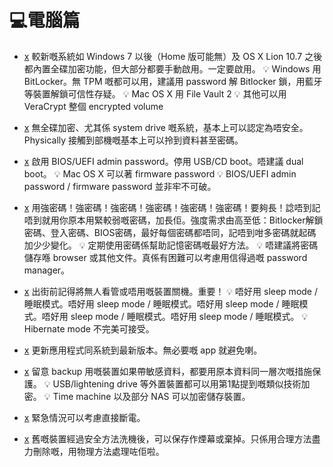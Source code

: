  # 💻電腦篇

- [x](1) 較新嘅系統如 Windows 7 以後（Home 版可能無）及 OS X Lion 10.7 之後都內置全碟加密功能，但大部分都要手動啟用。一定要啟用。
  💡 Windows 用 BitLocker。無 TPM 嘅都可以用，建議用 password 解 Bitlocker 鎖，用藍牙等裝置解鎖可信性存疑。
  💡 Mac OS X 用 File Vault 2
  💡 其他可以用 VeraCrypt 整個 encrypted volume

- [x](2) 無全碟加密、尤其係 system drive 嘅系統，基本上可以認定為唔安全。Physically 接觸到部機嘅基本上可以拎到資料甚至密碼。

- [x](3) 啟用 BIOS/UEFI admin password。停用 USB/CD boot。唔建議 dual boot。
  💡 Mac OS X 可以著 firmware password
  💡 BIOS/UEFI admin password / firmware password 並非牢不可破。

- [x](4) 用強密碼！強密碼！強密碼！強密碼！強密碼！強密碼！要夠長！諗唔到記唔到就用你原本用緊較弱嘅密碼，加長佢。強度需求由高至低：Bitlocker解鎖密碼、登入密碼、BIOS密碼，最好每個密碼都唔同，記唔到咁多密碼就起碼加少少變化。
  💡 定期使用密碼係幫助記憶密碼嘅最好方法。
  💡 唔建議將密碼儲存喺 browser 或其他文件。真係有困難可以考慮用信得過嘅 password manager。

- [x](5) 出街前記得將無人看管或唔用嘅裝置關機。重要！
💡 唔好用 sleep mode / 睡眠模式。唔好用 sleep mode / 睡眠模式。唔好用 sleep mode / 睡眠模式。唔好用 sleep mode / 睡眠模式。唔好用 sleep mode / 睡眠模式。
  💡 Hibernate mode 不完美可接受。

- [x](6) 更新應用程式同系統到最新版本。無必要嘅 app 就避免喇。

- [x](7) 留意 backup 用嘅裝置如果帶敏感資料，都要用原本資料同一層次嘅措施保護。
  💡 USB/lightening drive 等外置裝置都可以用第1點提到嘅類似技術加密。
  💡 Time machine 以及部分 NAS 可以加密儲存裝置。

- [x](8) 緊急情況可以考慮直接斷電。

- [x](9) 舊嘅裝置經過安全方法洗機後，可以保存作煙幕或棄掉。只係用合理方法盡力刪除嘅，用物理方法處理咗佢啦。